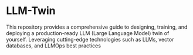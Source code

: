 # LLM-Twin
This repository provides a comprehensive guide to designing, training, and deploying a production-ready LLM (Large Language Model) twin of yourself. Leveraging cutting-edge technologies such as LLMs, vector databases, and LLMOps best practices
